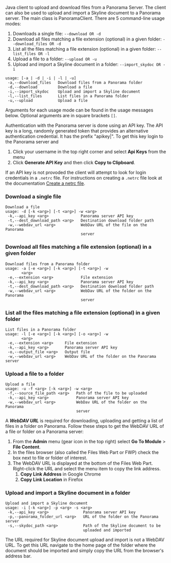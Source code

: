 Java client to upload and download files from a Panorama Server.  The client can also be used to upload and import a Skyline document to a Panorama server.
The main class is PanoramaClient.  There are 5 command-line usage modes:
1. Downloads a single file: `--download OR -d`
2. Download all files matching a file extension (optional) in a given folder: `--download_files OR -d`
3. List all the files matching a file extension (optional) in a given folder: `--list_files OR -l`
4. Upload a file to a folder: `--upload OR -u`
5. Upload and import a Skyline document in a folder: `--import_skydoc OR -i`

```
usage: [-a | -d | -i | -l | -u]
 -a,--download_files   Download files from a Panorama folder
 -d,--download         Download a file
 -i,--import_skydoc    Upload and import a Skyline document
 -l,--list_files       List files in a Panorama folder
 -u,--upload           Upload a file
```
Arguments for each usage mode can be found in the usage messages below. Optional arguments are in square brackets ```[]```.


Authentication with the Panorama server is done using an API key. 
The API key is a long, randomly generated token that provides an alternative authentication credential. 
It has the prefix "apikey|". To get this key login to the Panorama server and 
1. Click your username in the top right corner and select **Api Keys** from the menu
2. Click **Generate API Key** and then click **Copy to Clipboard**. 

If an API key is not provoded the client will attempt to look for login credentials in a `.netrc` file. For instructions on creating 
a `.netrc` file look at the documentation [Create a netrc file](https://www.labkey.org/Documentation/wiki-page.view?name=netrc).


### Download a single file
```
Download a file
usage: -d [-k <arg>] [-t <arg>] -w <arg>
 -k,--api_key <arg>              Panorama server API key
 -t,--dest_download_path <arg>   Destination download folder path
 -w,--webdav_url <arg>           WebDav URL of the file on the Panorama
                                 server
```

### Download all files matching a file extension (optional) in a given folder
```
Download files from a Panorama folder
usage: -a [-e <arg>] [-k <arg>] [-t <arg>] -w
       <arg>
 -e,--extension <arg>            File extension
 -k,--api_key <arg>              Panorama server API key
 -t,--dest_download_path <arg>   Destination download folder path
 -w,--webdav_url <arg>           WebDav URL of the folder on the Panorama
                                 server
```

### List all the files matching a file extension (optional) in a given folder
```
List files in a Panorama folder
usage: -l [-e <arg>] [-k <arg>] [-o <arg>] -w
       <arg>
 -e,--extension <arg>     File extension
 -k,--api_key <arg>       Panorama server API key
 -o,--output_file <arg>   Output file
 -w,--webdav_url <arg>    WebDav URL of the folder on the Panorama server
```

### Upload a file to a folder
```
Upload a file
usage: -u -f <arg> [-k <arg>] -w <arg>
 -f,--source_file_path <arg>   Path of the file to be uploaded
 -k,--api_key <arg>            Panorama server API key
 -w,--webdav_url <arg>         WebDav URL of the folder on the Panorama
                               server
```

A **_WebDAV URL_** is required for downloading, uploading and getting a list of files in a folder on Panorama. 
Follow these steps to get the WebDAV URL of a file or folder on a Panorama server:
1. From the **Admin** menu (gear icon in the top right) select **Go To Module** > **File Content**. 
2. In the files browser (also called the Files Web Part or FWP) check the box next to file or folder of interest.
3. The WebDAV URL is displayed at the bottom of the Files Web Part. Right-click the URL and select the menu item to copy the 
link address. 
   1. **Copy Link Address** in Google Chrome
   2. **Copy Link Location** in Firefox
   
   
### Upload and import a Skyline document in a folder
```
Upload and import a Skyline document
usage: -i [-k <arg>] -p <arg> -s <arg>
 -k,--api_key <arg>               Panorama server API key
 -p,--panorama_folder_url <arg>   URL of the folder on the Panorama server
 -s,--skydoc_path <arg>           Path of the Skyline document to be
                                  uploaded and imported
```

The URL required for Skyline document upload and import is not a WebDAV URL. To get this URL navigate to the home page of the folder
where the document should be imported and simply copy the URL from the browser's address bar.


